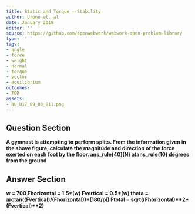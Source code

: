 ```yaml
---
title: Static and Torque - Stability
author: Urone et. al
date: January 2018
editor: ''
source: https://github.com/openwebwork/webwork-open-problem-library
type: ''
tags:
- angle
- force
- weight
- normal
- torque
- vector
- equilibrium
outcomes:
- TBD
assets:
- NU_U17_09_03_011.png
---
```


## Question Section 

<b>
A gymnast is attempting to perform splits. From the information given in the above figure, calculate the magnitude and direction of the force exerted on each foot by the floor.
ans_rule(40)(N) atans_rule(10) degrees from the ground


## Answer Section

w = 700
Fhorizontal = 1.5*(w)
Fvertical = 0.5*(w)
theta = arctan((Fvertical)/(Fhorizontal))*(180/pi)
Ftotal = sqrt((Fhorizontal)**2+(Fvertical)**2)